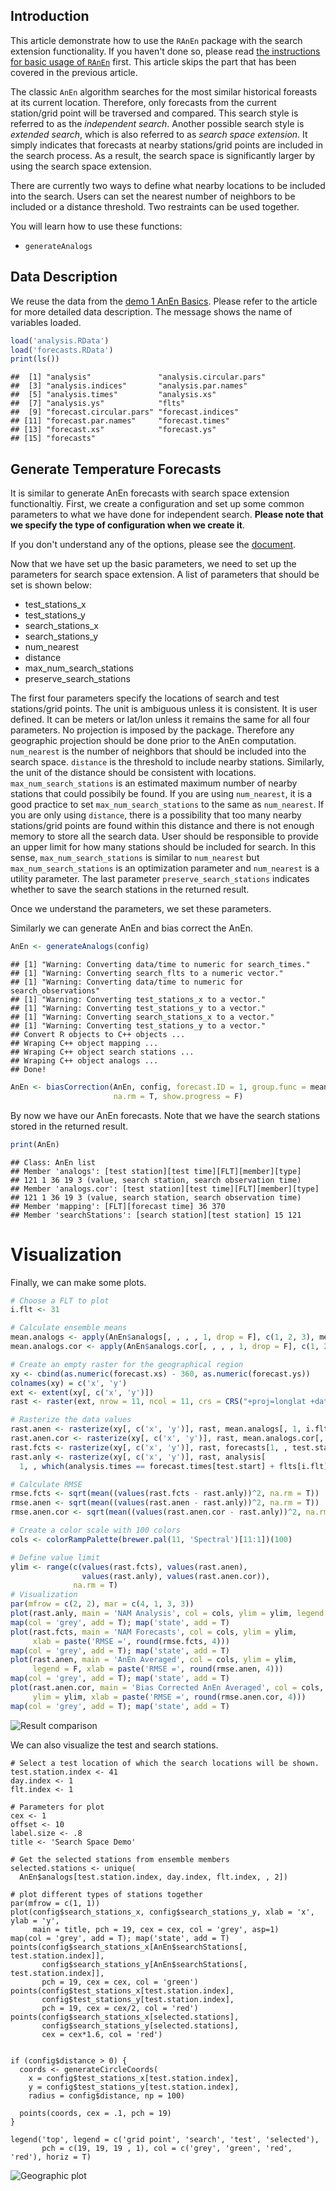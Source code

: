 Introduction
------------

This article demonstrate how to use the `RAnEn` package with the search extension functionality. If you haven't done so, please read [the instructions for basic usage of `RAnEn`](https://weiming-hu.github.io/AnalogsEnsemble/2018/11/04/demo-1-RAnEn-basics.html) first. This article skips the part that has been covered in the previous article.

The classic `AnEn` algorithm searches for the most similar historical foreasts at its current location. Therefore, only forecasts from the current station/grid point will be traversed and compared. This search style is referred to as the *independent search*. Another possible search style is *extended search*, which is also referred to as *search space extension*. It simply indicates that forecasts at nearby stations/grid points are included in the search process. As a result, the search space is significantly larger by using the search space extension.

There are currently two ways to define what nearby locations to be included into the search. Users can set the nearest number of neighbors to be included or a distance threshold. Two restraints can be used together.

You will learn how to use these functions:

-   `generateAnalogs`

Data Description
----------------

We reuse the data from the [demo 1 AnEn Basics](https://weiming-hu.github.io/AnalogsEnsemble/2018/11/04/demo-1-RAnEn-basics.html). Please refer to the article for more detailed data description. The message shows the name of variables loaded.

``` r
load('analysis.RData')
load('forecasts.RData')
print(ls())
```

    ##  [1] "analysis"               "analysis.circular.pars"
    ##  [3] "analysis.indices"       "analysis.par.names"    
    ##  [5] "analysis.times"         "analysis.xs"           
    ##  [7] "analysis.ys"            "flts"                  
    ##  [9] "forecast.circular.pars" "forecast.indices"      
    ## [11] "forecast.par.names"     "forecast.times"        
    ## [13] "forecast.xs"            "forecast.ys"           
    ## [15] "forecasts"

Generate Temperature Forecasts
------------------------------

It is similar to generate AnEn forecasts with search space extension functionaltiy. First, we create a configuration and set up some common parameters to what we have done for independent search. **Please note that we specify the type of configuration when we create it**.

If you don't understand any of the options, please see the [document](https://weiming-hu.github.io/AnalogsEnsemble/R/reference/generateConfiguration.html).

Now that we have set up the basic parameters, we need to set up the parameters for search space extension. A list of parameters that should be set is shown below:

-   test\_stations\_x
-   test\_stations\_y
-   search\_stations\_x
-   search\_stations\_y
-   num\_nearest
-   distance
-   max\_num\_search\_stations
-   preserve\_search\_stations

The first four parameters specify the locations of search and test stations/grid points. The unit is ambiguous unless it is consistent. It is user defined. It can be meters or lat/lon unless it remains the same for all four parameters. No projection is imposed by the package. Therefore any geographic projection should be done prior to the AnEn computation. `num_nearest` is the number of neighbors that should be included into the search space. `distance` is the threshold to include nearby stations. Similarly, the unit of the distance should be consistent with locations. `max_num_search_stations` is an estimated maximum number of nearby stations that could possibily be found. If you are using `num_nearest`, it is a good practice to set `max_num_search_stations` to the same as `num_nearest`. If you are only using `distance`, there is a possibility that too many nearby stations/grid points are found within this distance and there is not enough memory to store all the search data. User should be responsible to provide an upper limit for how many stations should be included for search. In this sense, `max_num_search_stations` is similar to `num_nearest` but `max_num_search_stations` is an optimization parameter and `num_nearest` is a utility parameter. The last parameter `preserve_search_stations` indicates whether to save the search stations in the returned result.

Once we understand the parameters, we set these parameters.

Similarly we can generate AnEn and bias correct the AnEn.

``` r
AnEn <- generateAnalogs(config)
```

    ## [1] "Warning: Converting data/time to numeric for search_times."
    ## [1] "Warning: Converting search_flts to a numeric vector."
    ## [1] "Warning: Converting data/time to numeric for search_observations"
    ## [1] "Warning: Converting test_stations_x to a vector."
    ## [1] "Warning: Converting test_stations_y to a vector."
    ## [1] "Warning: Converting search_stations_x to a vector."
    ## [1] "Warning: Converting test_stations_y to a vector."
    ## Convert R objects to C++ objects ...
    ## Wraping C++ object mapping ...
    ## Wraping C++ object search stations ...
    ## Wraping C++ object analogs ...
    ## Done!

``` r
AnEn <- biasCorrection(AnEn, config, forecast.ID = 1, group.func = mean,
                       na.rm = T, show.progress = F)
```

By now we have our AnEn forecasts. Note that we have the search stations stored in the returned result.

``` r
print(AnEn)
```

    ## Class: AnEn list
    ## Member 'analogs': [test station][test time][FLT][member][type]
    ## 121 1 36 19 3 (value, search station, search observation time)
    ## Member 'analogs.cor': [test station][test time][FLT][member][type]
    ## 121 1 36 19 3 (value, search station, search observation time)
    ## Member 'mapping': [FLT][forecast time] 36 370
    ## Member 'searchStations': [search station][test station] 15 121

Visualization
=============

Finally, we can make some plots.

``` r
# Choose a FLT to plot
i.flt <- 31

# Calculate ensemble means
mean.analogs <- apply(AnEn$analogs[, , , , 1, drop = F], c(1, 2, 3), mean, na.rm = T)
mean.analogs.cor <- apply(AnEn$analogs.cor[, , , , 1, drop = F], c(1, 2, 3), mean, na.rm = T)

# Create an empty raster for the geographical region
xy <- cbind(as.numeric(forecast.xs) - 360, as.numeric(forecast.ys))
colnames(xy) = c('x', 'y')
ext <- extent(xy[, c('x', 'y')])
rast <- raster(ext, nrow = 11, ncol = 11, crs = CRS("+proj=longlat +datum=WGS84"))

# Rasterize the data values
rast.anen <- rasterize(xy[, c('x', 'y')], rast, mean.analogs[, 1, i.flt], fun = mean)
rast.anen.cor <- rasterize(xy[, c('x', 'y')], rast, mean.analogs.cor[, 1, i.flt], fun = mean)
rast.fcts <- rasterize(xy[, c('x', 'y')], rast, forecasts[1, , test.start, i.flt], fun = mean)
rast.anly <- rasterize(xy[, c('x', 'y')], rast, analysis[
  1, , which(analysis.times == forecast.times[test.start] + flts[i.flt])], fun = mean)

# Calculate RMSE
rmse.fcts <- sqrt(mean((values(rast.fcts - rast.anly))^2, na.rm = T))
rmse.anen <- sqrt(mean((values(rast.anen - rast.anly))^2, na.rm = T))
rmse.anen.cor <- sqrt(mean((values(rast.anen.cor - rast.anly))^2, na.rm = T))

# Create a color scale with 100 colors
cols <- colorRampPalette(brewer.pal(11, 'Spectral')[11:1])(100)

# Define value limit
ylim <- range(c(values(rast.fcts), values(rast.anen),
                values(rast.anly), values(rast.anen.cor)),
              na.rm = T)
# Visualization
par(mfrow = c(2, 2), mar = c(4, 1, 3, 3))
plot(rast.anly, main = 'NAM Analysis', col = cols, ylim = ylim, legend = F)
map(col = 'grey', add = T); map('state', add = T)
plot(rast.fcts, main = 'NAM Forecasts', col = cols, ylim = ylim,
     xlab = paste('RMSE =', round(rmse.fcts, 4)))
map(col = 'grey', add = T); map('state', add = T)
plot(rast.anen, main = 'AnEn Averaged', col = cols, ylim = ylim,
     legend = F, xlab = paste('RMSE =', round(rmse.anen, 4)))
map(col = 'grey', add = T); map('state', add = T)
plot(rast.anen.cor, main = 'Bias Corrected AnEn Averaged', col = cols,
     ylim = ylim, xlab = paste('RMSE =', round(rmse.anen.cor, 4)))
map(col = 'grey', add = T); map('state', add = T)
```

![Result comparison](https://github.com/Weiming-Hu/AnalogsEnsemble/raw/gh-pages/assets/posts/2018-11-24-search-extension/unnamed-chunk-6-1.png)

We can also visualize the test and search stations.

```
# Select a test location of which the search locations will be shown.
test.station.index <- 41
day.index <- 1
flt.index <- 1

# Parameters for plot
cex <- 1
offset <- 10
label.size <- .8
title <- 'Search Space Demo'

# Get the selected stations from ensemble members
selected.stations <- unique(
  AnEn$analogs[test.station.index, day.index, flt.index, , 2])

# plot different types of stations together
par(mfrow = c(1, 1))
plot(config$search_stations_x, config$search_stations_y, xlab = 'x', ylab = 'y',
     main = title, pch = 19, cex = cex, col = 'grey', asp=1)
map(col = 'grey', add = T); map('state', add = T)
points(config$search_stations_x[AnEn$searchStations[, test.station.index]],
       config$search_stations_y[AnEn$searchStations[, test.station.index]],
       pch = 19, cex = cex, col = 'green')
points(config$test_stations_x[test.station.index],
       config$test_stations_y[test.station.index],
       pch = 19, cex = cex/2, col = 'red')
points(config$search_stations_x[selected.stations],
       config$search_stations_y[selected.stations],
       cex = cex*1.6, col = 'red')


if (config$distance > 0) {
  coords <- generateCircleCoords(
    x = config$test_stations_x[test.station.index],
    y = config$test_stations_y[test.station.index],
    radius = config$distance, np = 100)
  
  points(coords, cex = .1, pch = 19)
}

legend('top', legend = c('grid point', 'search', 'test', 'selected'),
       pch = c(19, 19, 19 , 1), col = c('grey', 'green', 'red', 'red'), horiz = T)
```

![Geographic plot](https://github.com/Weiming-Hu/AnalogsEnsemble/raw/gh-pages/assets/posts/2018-11-24-search-extension/unnamed-chunk-7-1.png)
